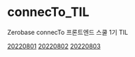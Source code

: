 # connecTo_TIL

Zerobase connecTo 프론트엔드 스쿨 1기 TIL

[20220801](./20220801.md)
[20220802](./20220802.md)
[20220803](./20220803.md)
